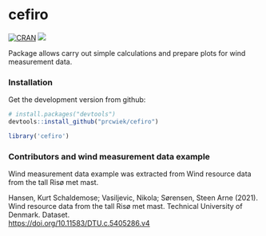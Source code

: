 
# cefiro

<!-- README.md is generated from README.Rmd. Please edit that file -->

<!-- badges: start -->

[![CRAN](https://www.r-pkg.org/badges/version/cefiro)](https://cran.r-project.org/package=cefiro)
[![](https://www.repostatus.org/badges/latest/wip.svg)](https://www.repostatus.org/#wip)
<!-- badges: end -->

Package allows carry out simple calculations and prepare plots for wind
measurement data.

### Installation

Get the development version from github:

``` r
# install.packages("devtools")
devtools::install_github("prcwiek/cefiro")
```

``` r
library('cefiro')
```

### Contributors and wind measurement data example

Wind measurement data example was extracted from Wind resource data from
the tall Risø met mast.

Hansen, Kurt Schaldemose; Vasiljevic, Nikola; Sørensen, Steen Arne
(2021). Wind resource data from the tall Risø met mast. Technical
University of Denmark. Dataset.  
<https://doi.org/10.11583/DTU.c.5405286.v4>
